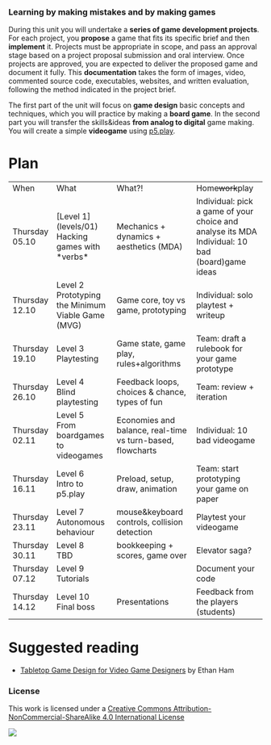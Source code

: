 ### Learning by making mistakes and by making games

During this unit you will undertake a **series of game development projects**. For each project, you **propose** a game that fits its specific brief and then **implement** it. Projects must be appropriate in scope, and pass an approval stage based on a project proposal submission and oral interview. Once projects are approved, you are expected to deliver the proposed game and document it fully. This **documentation** takes the form of images, video, commented source code, executables, websites, and written evaluation, following the method indicated in the project brief.

The first part of the unit will focus on **game design** basic concepts and techniques, which you will practice by making a **board game**. In the second part you will transfer the skills&ideas **from analog to digital** game making. You will create a simple **videogame** using [p5.play](http://p5play.molleindustria.org/).

<!-- What this unit is NOT -->

# Plan

<table>
  <tr>
    <td>When</td>
    <td>What</td>
    <td>What?!</td>
    <td>Home<del>work</del>play</td>
  </tr>
  <tr>
  	<td>Thursday<br>05.10</td>
    <td>[Level 1](levels/01) 
    	<br>Hacking games with *verbs*
    </td>
    <td>Mechanics + dynamics + aesthetics (MDA)
    </td>
    <td>Individual: pick a game of your choice and analyse its MDA
    	<br>Individual: 10 bad (board)game ideas
    </td>
  </tr>
  <tr>
  	<td>Thursday<br>12.10</td>
    <td>Level 2
    	<br>Prototyping the Minimum Viable Game (MVG)
    </td>
    <td>Game core, toy vs game, prototyping</td>
    <td>Individual: solo playtest + writeup</td>
  </tr>
  <tr>
  	<td>Thursday<br>19.10</td>
    <td>Level 3
    	<br>Playtesting
    </td>
    <td>Game state, game play, rules+algorithms</td>
    <td>Team: draft a rulebook for your game prototype</td>
  </tr>
  <tr>
  	<td>Thursday<br>26.10</td>
    <td>Level 4
    	<br>Blind playtesting 
    </td>
    <td>Feedback loops, choices & chance, types of fun</td>
    <td>Team: review + iteration</td>
  </tr>
  <tr>
  	<td>Thursday<br>02.11</td>
    <td>Level 5
    	<br>From boardgames to videogames
    </td>
    <td>Economies and balance, real-time vs turn-based, flowcharts</td>
    <td>Individual: 10 bad videogame</td>
  </tr>
  <tr>
  	<td>Thursday<br>16.11</td>
    <td>Level 6
    	<br>Intro to p5.play
    </td>
    <td>Preload, setup, draw, animation</td>
    <td>Team: start prototyping your game on paper</td>
  </tr>
  <tr>
  	<td>Thursday<br>23.11</td>
    <td>Level 7
    	<br>Autonomous behaviour
    </td>
    <td>mouse&keyboard controls, collision detection</td>
    <td>Playtest your videogame</td>
  </tr>
  <tr>
  	<td>Thursday<br>30.11</td>
    <td>Level 8
    	<br>TBD
    </td>
    <td>bookkeeping + scores, game over</td>
    <td>Elevator saga?</td>
  </tr>
  <tr>
  	<td>Thursday<br>07.12</td>
    <td>Level 9
    	<br>Tutorials
    </td>
    <td></td>
    <td>Document your code</td>
  </tr>
  <tr>
  	<td>Thursday<br>14.12</td>
    <td>Level 10
    	<br>Final boss
    </td>
    <td>Presentations</td>
    <td>Feedback from the players (students)</td>
  </tr>
</table>

<!-- # Learning goals -->

<!-- # Rules of the road --> 

# Suggested reading

* [Tabletop Game Design for Video Game Designers](https://www.goodreads.com/book/show/22477999-tabletop-game-design-for-video-game-designers) by Ethan Ham

### License

This work is licensed under a [Creative Commons Attribution-NonCommercial-ShareAlike 4.0 International License](http://creativecommons.org/licenses/by-nc-sa/4.0)

[![](http://mirrors.creativecommons.org/presskit/buttons/88x31/svg/by-nc-sa.svg)](http://creativecommons.org/licenses/by-nc-sa/4.0)